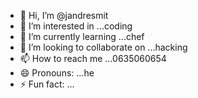 - 👋 Hi, I’m @jandresmit
- 👀 I’m interested in ...coding
- 🌱 I’m currently learning ...chef
- 💞️ I’m looking to collaborate on ...hacking
- 📫 How to reach me ...0635060654
- 😄 Pronouns: ...he
- ⚡ Fun fact: ...


<!---
jandresmit/jandresmit is a ✨ special ✨ repository because its `README.md` (this file) appears on your GitHub profile.
You can click the Preview link to take a look at your changes.
--->
